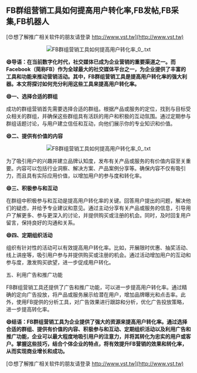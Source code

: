 ## **FB群组营销工具如何提高用户转化率,FB发帖,FB采集,FB机器人**

[😍想了解推广相关软件的朋友请登录 http://www.vst.tw](http://www.vst.tw)

 <center><img src="https://vst.tw/MP4/tuiguang/png/7.png" alt="FB群组营销工具如何提高用户转化率_0_.txt"></center>

**😄导语：在当前数字化时代，社交媒体已成为企业营销的重要渠道之一。而Facebook（简称FB）作为全球最大的社交媒体平台之一，为企业提供了丰富的工具和功能来推动营销活动。其中，FB群组营销工具是提高用户转化率的强大利器。本文将探讨如何充分利用这些工具来提高用户转化率。**

**😄一、选择合适的群组**

成功的群组营销首先需要选择合适的群组。根据产品或服务的定位，找到与目标受众相关的群组，并确保这些群组具有活跃的用户和积极的互动氛围。通过定期参与群组话题讨论，与用户建立信任和互动，向他们展示你的专业知识和价值。

**😄二、提供有价值的内容**

 <center><img src="https://vst.tw/MP4/tuiguang/png/3.png" alt="FB群组营销工具如何提高用户转化率_0_.txt"></center>

为了吸引用户的兴趣并建立品牌认知度，发布有关产品或服务的有价值内容至关重要。内容可以包括行业洞察、解决方案、产品案例分享等。确保内容不仅有吸引力，而且具有实际应用价值，以增加用户的参与度和转化率。

**😄三、积极参与和互动**

在群组中积极参与和互动是提高用户转化率的关键。回答用户提出的问题，解决他们的疑虑，并给予专业建议和意见。通过主动分享有关产品或服务的信息，引导用户了解更多、参与更深入的讨论，并提供购买或注册的机会。同时，及时回复用户留言，保持良好的沟通和关系。

**😄四、定期组织活动**

组织有针对性的活动可以有效提高用户转化率。比如，开展限时优惠、抽奖活动、线上讲座等，吸引用户参与并提供购买或注册的机会。通过活动增加用户的互动和参与度，激发购买欲望，进一步促成用户转化。

五、利用广告和推广功能

FB群组营销工具还提供了广告和推广功能，可以进一步提高用户转化率。通过精确的定向广告投放，将产品或服务展示给潜在用户，增加品牌曝光和点击率。此外，使用FB提供的分析工具，对广告效果进行跟踪和分析，优化广告投放策略，进一步提高转化率。

**😄结语：FB群组营销工具为企业提供了强大的资源来提高用户转化率。通过选择合适的群组、提供有价值的内容、积极参与和互动、定期组织活动以及利用广告和推广功能，企业可以最大程度地吸引用户的注意力，并将其转化为忠实的用户或客户。掌握这些技巧，结合个体企业的特点，将有效提升FB营销的效果和转化率，从而实现商业增长和成功。**

[😍想了解推广相关软件的朋友请登录 http://www.vst.tw](http://www.vst.tw)



